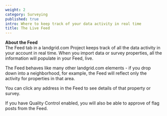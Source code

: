```yaml
---
weight: 2
category: Surveying
published: true
intro: Where to keep track of your data activity in real time
title: The Live Feed
---
```

**About the Feed**  
The Feed tab in a landgrid.com Project keeps track of all the data activity in your account in real time. When you import data or survey properties, all the information will populate in your Feed, live.

The Feed behaves like many other landgrid.com elements - if you drop down into a neighborhood, for example, the Feed will reflect only the activity for properties in that area.

You can click any address in the Feed to see details of that property or survey.

If you have Quality Control enabled, you will also be able to approve of flag posts from the Feed.

